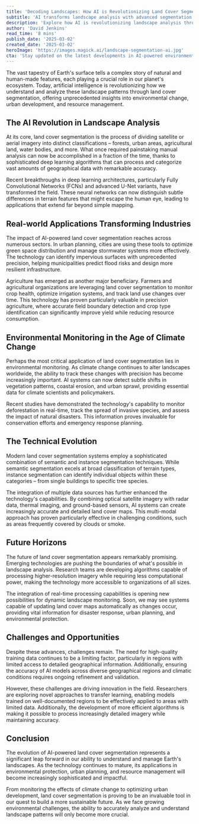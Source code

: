 ```yaml
---
title: 'Decoding Landscapes: How AI is Revolutionizing Land Cover Segmentation'
subtitle: 'AI transforms landscape analysis with advanced segmentation technology'
description: 'Explore how AI is revolutionizing landscape analysis through advanced land cover segmentation, offering unprecedented insights into environmental change, urban development, and resource management. This technology enables precise classification of terrain features, benefiting sectors from urban planning to agriculture, while playing a crucial role in environmental monitoring and climate change assessment.'
author: 'David Jenkins'
read_time: '8 mins'
publish_date: '2025-03-02'
created_date: '2025-03-02'
heroImage: 'https://images.magick.ai/landscape-segmentation-ai.jpg'
cta: 'Stay updated on the latest developments in AI-powered environmental monitoring and land cover segmentation technology. Follow us on LinkedIn for exclusive insights and breaking news in geospatial AI innovation.'
---
```


The vast tapestry of Earth's surface tells a complex story of natural and human-made features, each playing a crucial role in our planet's ecosystem. Today, artificial intelligence is revolutionizing how we understand and analyze these landscape patterns through land cover segmentation, offering unprecedented insights into environmental change, urban development, and resource management.

## The AI Revolution in Landscape Analysis

At its core, land cover segmentation is the process of dividing satellite or aerial imagery into distinct classifications – forests, urban areas, agricultural land, water bodies, and more. What once required painstaking manual analysis can now be accomplished in a fraction of the time, thanks to sophisticated deep learning algorithms that can process and categorize vast amounts of geographical data with remarkable accuracy.

Recent breakthroughs in deep learning architectures, particularly Fully Convolutional Networks (FCNs) and advanced U-Net variants, have transformed the field. These neural networks can now distinguish subtle differences in terrain features that might escape the human eye, leading to applications that extend far beyond simple mapping.

## Real-world Applications Transforming Industries

The impact of AI-powered land cover segmentation reaches across numerous sectors. In urban planning, cities are using these tools to optimize green space distribution and manage stormwater systems more effectively. The technology can identify impervious surfaces with unprecedented precision, helping municipalities predict flood risks and design more resilient infrastructure.

Agriculture has emerged as another major beneficiary. Farmers and agricultural organizations are leveraging land cover segmentation to monitor crop health, optimize irrigation systems, and track land use changes over time. This technology has proven particularly valuable in precision agriculture, where accurate field boundary detection and crop type identification can significantly improve yield while reducing resource consumption.

## Environmental Monitoring in the Age of Climate Change

Perhaps the most critical application of land cover segmentation lies in environmental monitoring. As climate change continues to alter landscapes worldwide, the ability to track these changes with precision has become increasingly important. AI systems can now detect subtle shifts in vegetation patterns, coastal erosion, and urban sprawl, providing essential data for climate scientists and policymakers.

Recent studies have demonstrated the technology's capability to monitor deforestation in real-time, track the spread of invasive species, and assess the impact of natural disasters. This information proves invaluable for conservation efforts and emergency response planning.

## The Technical Evolution

Modern land cover segmentation systems employ a sophisticated combination of semantic and instance segmentation techniques. While semantic segmentation excels at broad classification of terrain types, instance segmentation can identify individual objects within these categories – from single buildings to specific tree species.

The integration of multiple data sources has further enhanced the technology's capabilities. By combining optical satellite imagery with radar data, thermal imaging, and ground-based sensors, AI systems can create increasingly accurate and detailed land cover maps. This multi-modal approach has proven particularly effective in challenging conditions, such as areas frequently covered by clouds or smoke.

## Future Horizons

The future of land cover segmentation appears remarkably promising. Emerging technologies are pushing the boundaries of what's possible in landscape analysis. Research teams are developing algorithms capable of processing higher-resolution imagery while requiring less computational power, making the technology more accessible to organizations of all sizes.

The integration of real-time processing capabilities is opening new possibilities for dynamic landscape monitoring. Soon, we may see systems capable of updating land cover maps automatically as changes occur, providing vital information for disaster response, urban planning, and environmental protection.

## Challenges and Opportunities

Despite these advances, challenges remain. The need for high-quality training data continues to be a limiting factor, particularly in regions with limited access to detailed geographical information. Additionally, ensuring the accuracy of AI models across diverse geographical regions and climatic conditions requires ongoing refinement and validation.

However, these challenges are driving innovation in the field. Researchers are exploring novel approaches to transfer learning, enabling models trained on well-documented regions to be effectively applied to areas with limited data. Additionally, the development of more efficient algorithms is making it possible to process increasingly detailed imagery while maintaining accuracy.

## Conclusion

The evolution of AI-powered land cover segmentation represents a significant leap forward in our ability to understand and manage Earth's landscapes. As the technology continues to mature, its applications in environmental protection, urban planning, and resource management will become increasingly sophisticated and impactful.

From monitoring the effects of climate change to optimizing urban development, land cover segmentation is proving to be an invaluable tool in our quest to build a more sustainable future. As we face growing environmental challenges, the ability to accurately analyze and understand landscape patterns will only become more crucial.